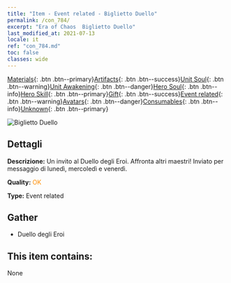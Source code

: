 ```yaml
---
title: "Item - Event related - Biglietto Duello"
permalink: /con_784/
excerpt: "Era of Chaos  Biglietto Duello"
last_modified_at: 2021-07-13
locale: it
ref: "con_784.md"
toc: false
classes: wide
---
```

 [Materials](/ItemsIT/){: .btn .btn--primary}[Artifacts](/ItemsIT/Artifacts/){: .btn .btn--success}[Unit Soul](/ItemsIT/UnitSoul/){: .btn .btn--warning}[Unit Awakening](/ItemsIT/UnitAwakening/){: .btn .btn--danger}[Hero Soul](/ItemsIT/HeroSoul/){: .btn .btn--info}[Hero Skill](/ItemsIT/HeroSkill/){: .btn .btn--primary}[Gift](/ItemsIT/Gift/){: .btn .btn--success}[Event related](/ItemsIT/Events/){: .btn .btn--warning}[Avatars](/ItemsIT/Avatars/){: .btn .btn--danger}[Consumables](/ItemsIT/Consumables/){: .btn .btn--info}[Unknown](/ItemsIT/Unknown/){: .btn .btn--primary}

 ![Biglietto Duello](/images/t/i_3042.png)

## Dettagli
 **Descrizione:** Un invito al Duello degli Eroi. Affronta altri maestri! Inviato per messaggio di lunedì, mercoledì e venerdì.

 **Quality:** <span style="color: #FF8C00">OK</span>

 **Type:** Event related

## Gather

*    Duello degli Eroi 

## This item contains:

  None

